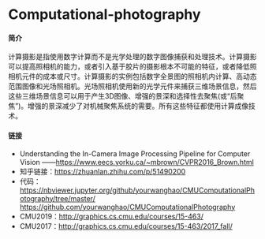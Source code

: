 # Computational-photography

#### 简介

计算摄影是指使用数字计算而不是光学处理的数字图像捕获和处理技术。计算摄影可以提高照相机的能力，或者引入基于胶片的摄影根本不可能的特征，或者降低照相机元件的成本或尺寸。计算摄影的实例包括数字全景图的照相机内计算、高动态范围图像和光场照相机。光场照相机使用新的光学元件来捕获三维场景信息，然后这些三维场景信息可以用于产生3D图像、增强的景深和选择性去聚焦(或“后聚焦”)。增强的景深减少了对机械聚焦系统的需要。所有这些特征都使用计算成像技术。

#### 链接

* Understanding the In-Camera Image Processing Pipeline for Computer Vision ——https://www.eecs.yorku.ca/~mbrown/CVPR2016_Brown.html
* 知乎链接：https://zhuanlan.zhihu.com/p/51490200
* 代码：https://nbviewer.jupyter.org/github/yourwanghao/CMUComputationalPhotography/tree/master/  https://github.com/yourwanghao/CMUComputationalPhotography
* CMU2019：http://graphics.cs.cmu.edu/courses/15-463/
* CMU2017：http://graphics.cs.cmu.edu/courses/15-463/2017_fall/
